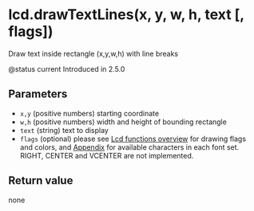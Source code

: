# lcd.drawTextLines\(x, y, w, h, text \[, flags\]\)

Draw text inside rectangle \(x,y,w,h\) with line breaks

@status current Introduced in 2.5.0

## Parameters

* `x,y` \(positive numbers\) starting coordinate
* `w,h` \(positive numbers\) width and height of bounding rectangle
* `text` \(string\) text to display
* `flags` \(optional\) please see [Lcd functions overview](../lcd-functions-less-than-greater-than-luadoc-begin-lcd/lcd_functions-overview.html) for drawing flags and colors, and [Appendix](../../part_vii_-_appendix/fonts.md) for available characters in each font set. RIGHT, CENTER and VCENTER are not implemented.

## Return value

none

